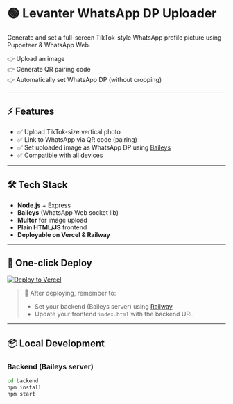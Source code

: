 # 🟢 Levanter WhatsApp DP Uploader

Generate and set a full-screen TikTok-style WhatsApp profile picture using Puppeteer & WhatsApp Web.

👉 Upload an image  
👉 Generate QR pairing code  
👉 Automatically set WhatsApp DP (without cropping)  

---

## ⚡ Features

- ✅ Upload TikTok-size vertical photo
- ✅ Link to WhatsApp via QR code (pairing)
- ✅ Set uploaded image as WhatsApp DP using [Baileys](https://github.com/WhiskeySockets/Baileys)
- ✅ Compatible with all devices

---

## 🛠️ Tech Stack

- **Node.js** + Express
- **Baileys** (WhatsApp Web socket lib)
- **Multer** for image upload
- **Plain HTML/JS** frontend
- **Deployable on Vercel & Railway**

---

## 🚀 One-click Deploy

[![Deploy to Vercel](https://vercel.com/button)](https://vercel.com/import/project?template=https://github.com/leadxSASI/leadx-sasi-project)

> 📝 After deploying, remember to:
> - Set your backend (Baileys server) using [Railway](https://railway.app/)
> - Update your frontend `index.html` with the backend URL

---

## 📦 Local Development

### Backend (Baileys server)

```bash
cd backend
npm install
npm start
